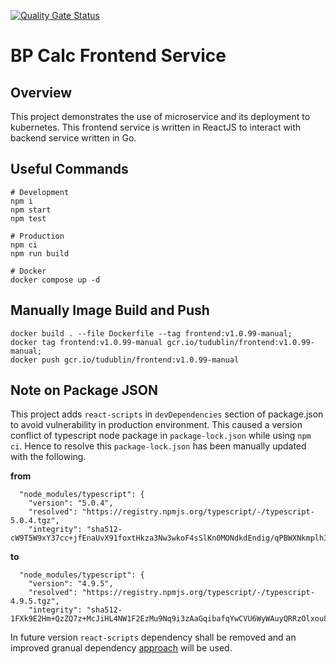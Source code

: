 [![Quality Gate Status](https://sonarcloud.io/api/project_badges/measure?project=react-bp-microservice&metric=alert_status)](https://sonarcloud.io/summary/new_code?id=react-bp-microservice)

# BP Calc Frontend Service

## Overview

This project demonstrates the use of microservice and its deployment to kubernetes.
This frontend service is written in ReactJS to interact with backend service written in Go.

## Useful Commands
```
# Development
npm i
npm start
npm test

# Production
npm ci
npm run build

# Docker
docker compose up -d
```

## Manually Image Build and Push

```
docker build . --file Dockerfile --tag frontend:v1.0.99-manual;
docker tag frontend:v1.0.99-manual gcr.io/tudublin/frontend:v1.0.99-manual;
docker push gcr.io/tudublin/frontend:v1.0.99-manual
```

## Note on Package JSON
This project adds `react-scripts` in `devDependencies` section of package.json to avoid vulnerability in production environment. This caused a version conflict of typescript node package in `package-lock.json` while using `npm ci`. Hence to resolve this `package-lock.json` has been manually updated with the following.

**from**
```
  "node_modules/typescript": {
    "version": "5.0.4",
    "resolved": "https://registry.npmjs.org/typescript/-/typescript-5.0.4.tgz",
    "integrity": "sha512-cW9T5W9xY37cc+jfEnaUvX91foxtHkza3Nw3wkoF4sSlKn0MONdkdEndig/qPBWXNkmplh3NzayQzCiHM4/hqw==",
```
**to**
```
  "node_modules/typescript": {
    "version": "4.9.5",
    "resolved": "https://registry.npmjs.org/typescript/-/typescript-4.9.5.tgz",
    "integrity": "sha512-1FXk9E2Hm+QzZQ7z+McJiHL4NW1F2EzMu9Nq9i3zAaGqibafqYwCVU6WyWAuyQRRzOlxou8xZSyXLEN8oKj24g==",
```

In future version `react-scripts` dependency shall be removed and an improved granual dependency [approach](https://dev.to/ivadyhabimana/how-to-create-a-react-app-without-using-create-react-app-a-step-by-step-guide-30nl) will be used. 
